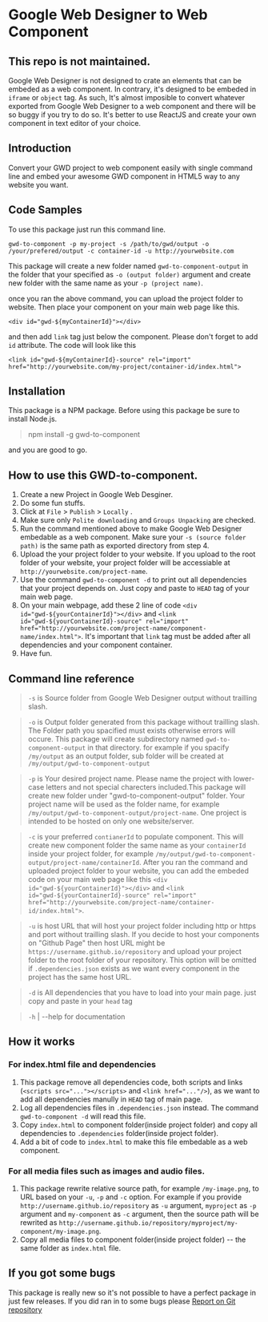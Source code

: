 # Google Web Designer to Web Component

## This repo is not maintained.
Google Web Designer is not designed to crate an elements that can be embeded as a web component. In contrary, it's designed to be embeded in `iframe` or `object` tag. As such, It's almost imposible to convert whatever exported from Google Web Designer to a web component and there will be so buggy if you try to do so. It's better to use ReactJS and create your own component in text editor of your choice.

## Introduction

Convert your GWD project to web component easily with single command line and embed your awesome GWD component in HTML5 way  to any website you want.

## Code Samples

To use this package just run this command line.

`
	gwd-to-component -p my-project -s /path/to/gwd/output -o /your/prefered/output -c container-id -u http://yourwebsite.com
`

This package will create a new folder named `gwd-to-component-output` in the folder that your specified as `-o (output folder)` argument and create new folder with the same name as your `-p (project name)`.

once you ran the above command, you can upload the project folder to website. Then place your component on your main web page like this.

`<div id="gwd-${myContainerId}"></div>`

and then add `link` tag just below the component. Please don't forget to add `id` attribute. The code will look like this

`<link id="gwd-${myContainerId}-source" rel="import" href="http://yourwebsite.com/my-project/container-id/index.html">`

## Installation

This package is a NPM package. Before using this package be sure to install Node.js. 

> npm install -g gwd-to-component

and you are good to go.

## How to use this GWD-to-component.

1. Create a new Project in Google Web Desginer.
2. Do some fun stuffs.
3. Click at `File` > `Publish` > `Locally` .
4. Make sure only `Polite downloading` and `Groups Unpacking` are checked.
5. Run the command mentioned above to make Google Web Designer embedable as a web component. Make sure your `-s (source folder path)` is the same path as exported directory from step 4.
6. Upload the your project folder to your website. If you upload to the root folder of your website, your project folder will be accessiable at `http://yourwebsite.com/project-name`.
7. Use the command `gwd-to-component -d` to print out all dependencies that your project depends on. Just copy and paste to `HEAD` tag of your main web page.
8. On your main webpage, add these 2 line of code `<div id="gwd-${yourContainerId}"></div>` and `<link id="gwd-${yourContainerId}-source" rel="import" href="http://yourwebsite.com/project-name/component-name/index.html">`. It's important that `link` tag must be added after all dependencies and your component container.
9. Have fun.

## Command line reference

> `-s` is Source folder from Google Web Designer output without trailling slash.

> `-o`  is Output folder generated from this package without trailling slash. The Folder path you spacified must exists otherwise errors will occure. This package will create subdirectory named `gwd-to-component-output` in that directory. for example if you spacify `/my/output` as an output folder, sub folder will be created at `/my/output/gwd-to-component-output`

> `-p`  is Your desired project name. Please name the project with lower-case letters and not special charecters included.This package will create new folder under "gwd-to-component-output" folder. Your project name will be used as the folder name, for example `/my/output/gwd-to-component-output/project-name`. One project is intended to be hosted on only one website/server.

> `-c` is your preferred `contianerId` to populate component. This will create new component folder the same name as your `containerId` inside your project folder, for example `/my/output/gwd-to-component-output/project-name/containerId`. After you ran the command and uploaded project folder to your website, you can add the embeded code on your main web page like this `<div id="gwd-${yourContainerId}"></div>` and `<link id="gwd-${yourContainerId}-source" rel="import" href="http://yourwebsite.com/project-name/container-id/index.html">`.

> `-u` is host URL that will host your project folder including http or https and port without trailling slash. If you decide to host your components on "Github Page" then host URL might be `https://username.github.io/repository` and upload your project folder to the root folder of your repository. This option will be omitted if `.dependencies.json` exists as we want every component in the project has the same host URL.

> `-d` is All dependencies that you have to load into your main page. just copy and paste in your `head` tag

> `-h` | --help for documentation

## How it works
### For index.html file and dependencies
1. This package remove all dependencies code, both scripts and links (`<scripts src="..."></scripts>` and `<link href="..."/>`), as we want to add all dependencies manully in `HEAD` tag of main page.
2. Log all dependencies files in `.dependencies.json` instead. The command `gwd-to-component -d` will read this file.
3. Copy `index.html` to component folder(inside project folder) and copy all dependencies to `.dependencies` folder(inside project folder).
4. Add a bit of code to `index.html` to make this file embedable as a web component.
### For all media files such as images and audio files.
1. This package rewrite relative source path, for example `/my-image.png`, to URL based on your `-u`, `-p` and `-c` option. For example if you provide `http://username.github.io/repository` as `-u` argument, `myproject` as `-p` argument and `my-component` as `-c` argument, then the source path will be rewrited as `http://username.github.io/repository/myproject/my-component/my-image.png`.
2. Copy all media files to component folder(inside project folder) -- the same folder as `index.html` file.


## If you got some bugs
This package is really new so it's not possible to have a perfect package in just few releases. If you did ran in to some bugs please [Report on Git repository](https://github.com/aptarmy/gwd-to-component/issues)
